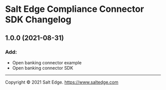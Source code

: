 # Salt Edge Compliance Connector SDK Changelog

## 1.0.0 (2021-08-31)
### Add:
- Open banking connector example
- Open banking connector SDK

---
Copyright © 2021 Salt Edge. https://www.saltedge.com